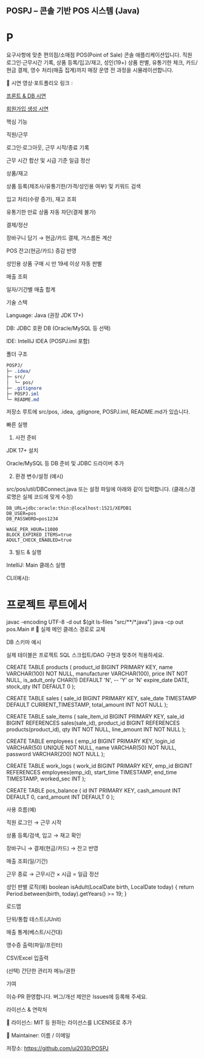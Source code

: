 ## POSPJ – 콘솔 기반 POS 시스템 (Java)
# P
요구사항에 맞춘 편의점/소매점 POS(Point of Sale) 콘솔 애플리케이션입니다.
직원 로그인·근무시간 기록, 상품 등록/입고/재고, 성인(19+) 상품 판별, 유통기한 체크, 카드/현금 결제, 영수 처리(매출 집계)까지 매장 운영 전 과정을 시뮬레이션합니다.

🔧 시연 영상·포트폴리오 링크 :

[프론트 & DB 시연](https://youtu.be/4ozVGK_rUEI)

[회원가입 생성 시연](https://youtu.be/_yvdUsxaZK4)

핵심 기능

직원/근무

로그인·로그아웃, 근무 시작/종료 기록

근무 시간 합산 및 시급 기준 일급 정산

상품/재고

상품 등록(제조사/유통기한/가격/성인용 여부) 및 키워드 검색

입고 처리(수량 증가), 재고 조회

유통기한 만료 상품 자동 차단(결제 불가)

결제/정산

장바구니 담기 → 현금/카드 결제, 거스름돈 계산

POS 잔고(현금/카드) 증감 반영

성인용 상품 구매 시 만 19세 이상 자동 판별

매출 조회

일자/기간별 매출 합계

기술 스택

Language: Java (권장 JDK 17+)

DB: JDBC 호환 DB (Oracle/MySQL 등 선택)

IDE: IntelliJ IDEA (POSPJ.iml 포함)

폴더 구조
```css
POSPJ/
├─ .idea/
├─ src/
│  └─ pos/
├─ .gitignore
├─ POSPJ.iml
└─ README.md
```

저장소 루트에 src/pos, .idea, .gitignore, POSPJ.iml, README.md가 있습니다. 

빠른 실행
1) 사전 준비

JDK 17+ 설치

Oracle/MySQL 등 DB 준비 및 JDBC 드라이버 추가

2) 환경 변수/설정 (예시)

src/pos/util/DBConnect.java 또는 설정 파일에 아래와 같이 입력합니다.
(클래스/경로명은 실제 코드에 맞게 수정)
```prperties
DB_URL=jdbc:oracle:thin:@localhost:1521/XEPDB1
DB_USER=pos
DB_PASSWORD=pos1234

WAGE_PER_HOUR=11000
BLOCK_EXPIRED_ITEMS=true
ADULT_CHECK_ENABLED=true
```
3) 빌드 & 실행

IntelliJ: Main 클래스 실행

CLI(예시):

# 프로젝트 루트에서
javac -encoding UTF-8 -d out $(git ls-files "src/**/*.java")
java -cp out pos.Main   # 🔧 실제 메인 클래스 경로로 교체

DB 스키마 예시

실제 테이블은 프로젝트 SQL 스크립트/DAO 구현과 맞추어 적용하세요.

CREATE TABLE products (
  product_id     BIGINT PRIMARY KEY,
  name           VARCHAR(100) NOT NULL,
  manufacturer   VARCHAR(100),
  price          INT NOT NULL,
  is_adult_only  CHAR(1) DEFAULT 'N',   -- 'Y' or 'N'
  expire_date    DATE,
  stock_qty      INT DEFAULT 0
);

CREATE TABLE sales (
  sale_id      BIGINT PRIMARY KEY,
  sale_date    TIMESTAMP DEFAULT CURRENT_TIMESTAMP,
  total_amount INT NOT NULL
);

CREATE TABLE sale_items (
  sale_item_id BIGINT PRIMARY KEY,
  sale_id      BIGINT REFERENCES sales(sale_id),
  product_id   BIGINT REFERENCES products(product_id),
  qty          INT NOT NULL,
  line_amount  INT NOT NULL
);

CREATE TABLE employees (
  emp_id     BIGINT PRIMARY KEY,
  login_id   VARCHAR(50) UNIQUE NOT NULL,
  name       VARCHAR(50) NOT NULL,
  password   VARCHAR(200) NOT NULL
);

CREATE TABLE work_logs (
  work_id     BIGINT PRIMARY KEY,
  emp_id      BIGINT REFERENCES employees(emp_id),
  start_time  TIMESTAMP,
  end_time    TIMESTAMP,
  worked_sec  INT
);

CREATE TABLE pos_balance (
  id          INT PRIMARY KEY,
  cash_amount INT DEFAULT 0,
  card_amount INT DEFAULT 0
);

사용 흐름(예)

직원 로그인 → 근무 시작

상품 등록/검색, 입고 → 재고 확인

장바구니 → 결제(현금/카드) → 잔고 반영

매출 조회(일/기간)

근무 종료 → 근무시간 × 시급 = 일급 정산

성인 판별 로직(예)
boolean isAdult(LocalDate birth, LocalDate today) {
    return Period.between(birth, today).getYears() >= 19;
}

로드맵

 단위/통합 테스트(JUnit)

 매출 통계(베스트/시간대)

 영수증 출력(파일/프린터)

 CSV/Excel 입출력

 (선택) 간단한 관리자 메뉴/권한

기여

이슈·PR 환영합니다. 버그/개선 제안은 Issues에 등록해 주세요.

라이선스 & 연락처

🔧 라이선스: MIT 등 원하는 라이선스를 LICENSE로 추가

🔧 Maintainer: 이름 / 이메일

저장소: https://github.com/ui2030/POSPJ
